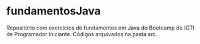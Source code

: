 # fundamentosJava
Repositório com exercícios de fundamentos em Java do Bootcamp do IGTI de Programador Iniciante.
Códigos arquivados na pasta src.
